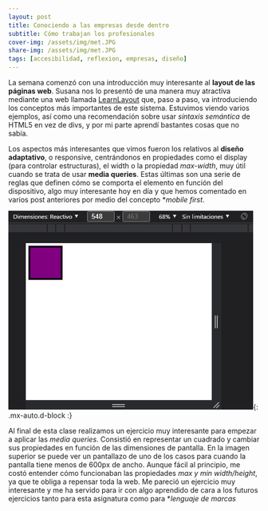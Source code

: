 ```yaml
---
layout: post
title: Conociendo a las empresas desde dentro
subtitle: Cómo trabajan los profesionales
cover-img: /assets/img/met.JPG
share-img: /assets/img/met.JPG
tags: [accesibilidad, reflexion, empresas, diseño]
---
```


La semana comenzó con una introducción muy interesante al **layout de las páginas web**. Susana nos lo presentó de una manera muy atractiva mediante una web llamada [LearnLayout](https://learnlayout.com/) que, paso a paso, va introduciendo los conceptos más importantes de este sistema. Estuvimos viendo varios ejemplos, así como una recomendación sobre usar *sintaxis semántica* de HTML5 en vez de divs, y por mi parte aprendí bastantes cosas que no sabía.

Los aspectos más interesantes que vimos fueron los relativos al **diseño adaptativo**, o responsive, centrándonos en propiedades como el display (para controlar estructuras), el width o la propiedad *max-width*, muy útil cuando se trata de usar **media queries**. Estas últimas son una serie de reglas que definen cómo se comporta el elemento en función del dispositivo, algo muy interesante hoy en día y que hemos comentado en varios post anteriores por medio del concepto **mobile first*.

![Diseño responsive](/assets/img/respon.PNG){: .mx-auto.d-block :}

Al final de esta clase realizamos un ejercicio muy interesante para empezar a aplicar las *media queries*. Consistió en representar un cuadrado y cambiar sus propiedades en función de las dimensiones de pantalla. En la imagen superior se puede ver un pantallazo de uno de los casos para cuando la pantalla tiene menos de 600px de ancho. Aunque fácil al principio, me costó entender cómo funcionaban las propiedades *max y min width/height*, ya que te obliga a repensar toda la web. Me pareció un ejercicio muy interesante y me ha servido para ir con algo aprendido de cara a los futuros ejercicios tanto para esta asignatura como para **lenguaje de marcas*
